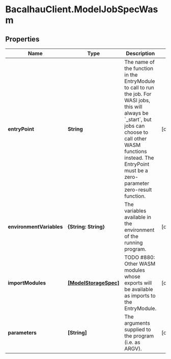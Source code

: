 # BacalhauClient.ModelJobSpecWasm

## Properties
Name | Type | Description | Notes
------------ | ------------- | ------------- | -------------
**entryPoint** | **String** | The name of the function in the EntryModule to call to run the job. For WASI jobs, this will always be &#x60;_start&#x60;, but jobs can choose to call other WASM functions instead. The EntryPoint must be a zero-parameter zero-result function. | [optional] 
**environmentVariables** | **{String: String}** | The variables available in the environment of the running program. | [optional] 
**importModules** | [**[ModelStorageSpec]**](ModelStorageSpec.md) | TODO #880: Other WASM modules whose exports will be available as imports to the EntryModule. | [optional] 
**parameters** | **[String]** | The arguments supplied to the program (i.e. as ARGV). | [optional] 
